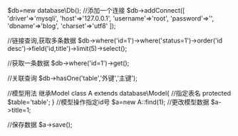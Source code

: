 $db=new database\Db();
//添加一个连接
$db->addConnect([
        'driver'=>'mysqli',
        'host'=>'127.0.0.1',
        'username'=>'root',
        'password'=>'',
        'dbname'=>'blog',
        'charset'=>'utf8'
]);

//链接查询,获取多条数据
$db->where('id=1')->where('status=1')->order('id desc')->field('id,title')->limit(5)->select();

//获取一条数据
$db->where('id=1')->get();

//关联查询
$db->hasOne('table','外键','主键');

//模型用法 继承Model
class A extends database\Model{
//指定表名
	protected $table='table';
}
//模型操作指定id号
$a=new A::find(1);
//更改模型数据
$a->title=1;

//保存数据
$a->save();